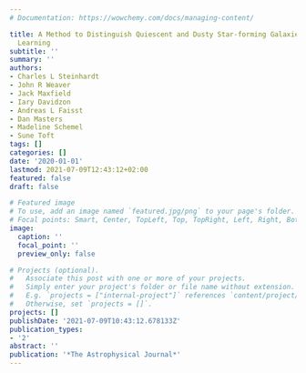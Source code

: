 ```yaml
---
# Documentation: https://wowchemy.com/docs/managing-content/

title: A Method to Distinguish Quiescent and Dusty Star-forming Galaxies with Machine
  Learning
subtitle: ''
summary: ''
authors:
- Charles L Steinhardt
- John R Weaver
- Jack Maxfield
- Iary Davidzon
- Andreas L Faisst
- Dan Masters
- Madeline Schemel
- Sune Toft
tags: []
categories: []
date: '2020-01-01'
lastmod: 2021-07-09T12:43:12+02:00
featured: false
draft: false

# Featured image
# To use, add an image named `featured.jpg/png` to your page's folder.
# Focal points: Smart, Center, TopLeft, Top, TopRight, Left, Right, BottomLeft, Bottom, BottomRight.
image:
  caption: ''
  focal_point: ''
  preview_only: false

# Projects (optional).
#   Associate this post with one or more of your projects.
#   Simply enter your project's folder or file name without extension.
#   E.g. `projects = ["internal-project"]` references `content/project/deep-learning/index.md`.
#   Otherwise, set `projects = []`.
projects: []
publishDate: '2021-07-09T10:43:12.678133Z'
publication_types:
- '2'
abstract: ''
publication: '*The Astrophysical Journal*'
---
```

